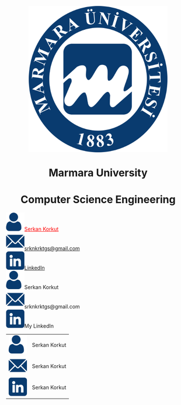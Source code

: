 <div align="center" >
    <a href="https://www.marmara.edu.tr" target="blank"><img align="center" alt="Discord" src="/icons/Marun_logo1.png" height="400"/></a>
    
  <br>
    
# **Marmara University**
# **Computer Science Engineering**   
</div>


<div>
        <div><img src="/icons/user.png" width="50"><a href="https://github.com/serkankorkut17/" style= "color:red">Serkan Korkut</a></div>
        <div><img src="/icons/email.png" width="50"><a href="srknkrktgs@gmail.com">srknkrktgs@gmail.com</a></div>
        <div><img src="/icons/linkedin.png" width="50"><a href="https://www.linkedin.com/in/serkankorkut17/">LinkedIn</a></div>
</div>

<div>
    <div><a href="https://github.com/serkankorkut17/"><img src="/icons/user.png" width="50"></a><span>Serkan Korkut</span></div>
    <div><a href="mailto:srknkrktgs@gmail.com"><img src="/icons/email.png" width="50"></a><span>srknkrktgs@gmail.com</span></div>
    <div><a href="https://www.linkedin.com/in/serkankorkut17/"><img src="/icons/linkedin.png" width="50"></a><span>My LinkedIn</span></div>
</div>


<table style="width: 100%; border: none;" cellspacing="0" cellpadding="0" border="0">
  <tr>
    <td><a href="https://github.com/serkankorkut17/"><img src="/icons/user.png" width="50"></a></td>
    <td>Serkan Korkut</td>
  </tr>
  <tr>
    <td><a href="mailto:srknkrktgs@gmail.com"><img src="/icons/email.png" width="50"></a></td>
    <td>Serkan Korkut</td>
  </tr>
  <tr>
    <td><a href="https://www.linkedin.com/in/serkankorkut17/"><img src="/icons/linkedin.png" width="50"></a></a></td>
    <td>Serkan Korkut</td>
  </tr>
</table>
